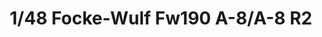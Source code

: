 ---
layout: product
title: "1/48 Focke-Wulf Fw190 A-8/A-8 R2"
price: "4000" 
desc: "Maketa"
img_path: "/assets/img/TAM61095.webp"
brand: "Tamiya"
available: false
special_offer: false
new: false
soon: false
cat: "010000"
subcat: "010300"
subsubcat: "0N/A"
sifra: "TAM61095"
popular: false
spec: false
---